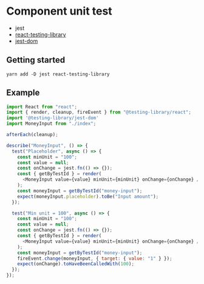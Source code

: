 # Component unit test

- jest
- [react-testing-library](https://github.com/kentcdodds/react-testing-library)
- [jest-dom](https://github.com/testing-library/jest-dom)

## Getting started

```
yarn add -D jest react-testing-library
```

## Example

```js
import React from "react";
import { render, cleanup, fireEvent } from "@testing-library/react";
import '@testing-library/jest-dom'
import MoneyInput from "./index";

afterEach(cleanup);

describe("MoneyInput", () => {
  test("Placeholder", async () => {
    const minUnit = "100";
    const value = null;
    const onChange = jest.fn(() => {});
    const { getByTestId } = render(
      <MoneyInput value={value} minUnit={minUnit} onChange={onChange} />
    );
    const moneyInput = getByTestId("money-input");
    expect(moneyInput.placeholder).toBe("Input amount");
  });

  test("Min unit = 100", async () => {
    const minUnit = "100";
    const value = null;
    const onChange = jest.fn(() => {});
    const { getByTestId } = render(
      <MoneyInput value={value} minUnit={minUnit} onChange={onChange} />
    );
    const moneyInput = getByTestId("money-input");
    fireEvent.change(moneyInput, { target: { value: "1" } });
    expect(onChange).toHaveBeenCalledWith(100);
  });
});
```

